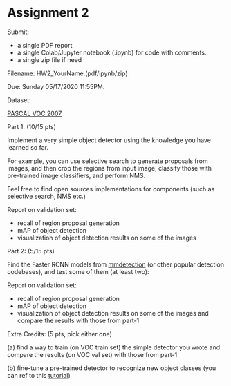# Assignment 2

Submit:
- a single PDF report
- a single Colab/Jupyter notebook  (.ipynb) for code with comments.
- a single zip file if need

Filename: HW2_YourName.(pdf/ipynb/zip)

Due: Sunday 05/17/2020 11:55PM.

Dataset:

[PASCAL VOC 2007](http://host.robots.ox.ac.uk/pascal/VOC/voc2007/index.html)

Part 1: (10/15 pts)

Implement a very simple object detector using the knowledge you have learned so
far.

For example, you can use selective search to generate proposals from images,
and then crop the regions from input image, classify those with pre-trained
image classifiers, and perform NMS.

Feel free to find open sources implementations for components (such as
selective search, NMS etc.)

Report on validation set:
- recall of region proposal generation
- mAP of object detection
- visualization of object detection results on some of the images

Part 2: (5/15 pts)

Find the Faster RCNN models from
[mmdetection](https://github.com/open-mmlab/mmdetection) (or other popular
detection codebases), and test some of them (at least two):

Report on validation set:
- recall of region proposal generation
- mAP of object detection
- visualization of object detection results on some of the images
 and compare the results with those from part-1

 

Extra Credits: (5 pts, pick either one)

(a) find a way to train (on VOC train set) the simple detector you wrote and
compare the results (on VOC val set) with those from part-1

(b)  fine-tune a pre-trained detector to recognize new object classes (you can
ref to this
[tutorial](https://pytorch.org/tutorials/intermediate/torchvision_tutorial.html))
